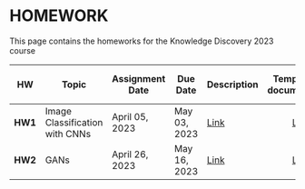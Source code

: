 # HOMEWORK
This page contains the homeworks for the Knowledge Discovery 2023 course

| HW | Topic  | Assignment Date   |  Due Date  |  Description | Template for documentation | Form to fill in |
| :-------:| ----------------- |  ------------------ | ------------------ |--------------- | :-------: |:-------:|
| **HW1**     | Image Classification with CNNs | April 05, 2023 | May 03, 2023 | [Link](https://drive.google.com/file/d/1uZIOSaMcmsuo7X8vTIxNtlFTuhhBwVie/view?usp=sharing) | [Link](https://www.overleaf.com/read/fttvfxqgvfvs) | [Link](https://docs.google.com/forms/d/e/1FAIpQLSeYAoLKjgR8uIRFyN21jPRhWoUB29c6duZNm5KoGxwwtZEaMA/viewform?usp=sf_link) |
| **HW2**     | GANs                           | April 26, 2023 | May 16, 2023   | [Link]() | [Link]() | [Link]() |
